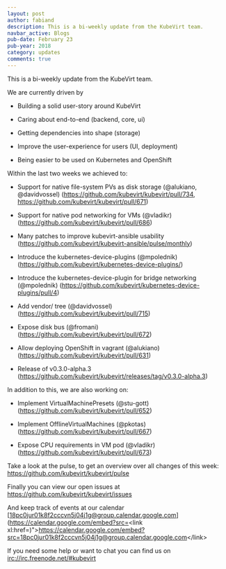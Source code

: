 ```yaml
---
layout: post
author: fabiand
description: This is a bi-weekly update from the KubeVirt team.
navbar_active: Blogs
pub-date: February 23
pub-year: 2018
category: updates
comments: true
---
```


This is a bi-weekly update from the KubeVirt team.

We are currently driven by

-   Building a solid user-story around KubeVirt

-   Caring about end-to-end (backend, core, ui)

-   Getting dependencies into shape (storage)

-   Improve the user-experience for users (UI, deployment)

-   Being easier to be used on Kubernetes and OpenShift

<!-- more -->

Within the last two weeks we achieved to:

-   Support for native file-system PVs as disk storage (@alukiano,
    @davidvossel) (<https://github.com/kubevirt/kubevirt/pull/734>,
    <https://github.com/kubevirt/kubevirt/pull/671>)

-   Support for native pod networking for VMs (@vladikr)
    (<https://github.com/kubevirt/kubevirt/pull/686>)

-   Many patches to improve kubevirt-ansible usability
    (<https://github.com/kubevirt/kubevirt-ansible/pulse/monthly>)

-   Introduce the kubernetes-device-plugins (@mpolednik)
    (<https://github.com/kubevirt/kubernetes-device-plugins/>)

-   Introduce the kubernetes-device-plugin for bridge networking
    (@mpolednik)
    (<https://github.com/kubevirt/kubernetes-device-plugins/pull/4>)

-   Add vendor/ tree (@davidvossel)
    (<https://github.com/kubevirt/kubevirt/pull/715>)

-   Expose disk bus (@fromani)
    (<https://github.com/kubevirt/kubevirt/pull/672>)

-   Allow deploying OpenShift in vagrant (@alukiano)
    (<https://github.com/kubevirt/kubevirt/pull/631>)

-   Release of v0.3.0-alpha.3
    (<https://github.com/kubevirt/kubevirt/releases/tag/v0.3.0-alpha.3>)

In addition to this, we are also working on:

-   Implement VirtualMachinePresets (@stu-gott)
    (<https://github.com/kubevirt/kubevirt/pull/652>)

-   Implement OfflineVirtualMachines (@pkotas)
    (<https://github.com/kubevirt/kubevirt/pull/667>)

-   Expose CPU requirements in VM pod (@vladikr)
    (<https://github.com/kubevirt/kubevirt/pull/673>)

Take a look at the pulse, to get an overview over all changes of this
week: <https://github.com/kubevirt/kubevirt/pulse>

Finally you can view our open issues at
<https://github.com/kubevirt/kubevirt/issues>

And keep track of events at our calendar
[18pc0jur01k8f2cccvn5j04j1g@group.calendar.google.com](https://calendar.google.com/embed?src=<link xl:href=)"&gt;https://calendar.google.com/embed?src=<18pc0jur01k8f2cccvn5j04j1g@group.calendar.google.com>&lt;/link&gt;

If you need some help or want to chat you can find us on
<irc://irc.freenode.net/#kubevirt>
